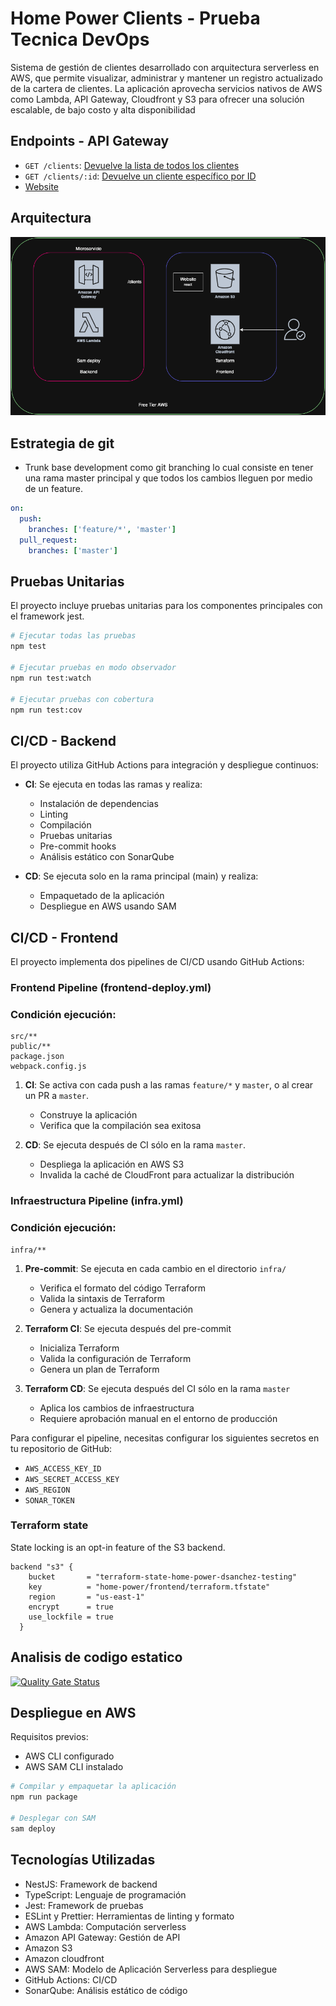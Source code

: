 # Home Power Clients - Prueba Tecnica DevOps

Sistema de gestión de clientes desarrollado con arquitectura serverless en AWS, que permite visualizar, administrar y mantener un registro actualizado de la cartera de clientes. La aplicación aprovecha servicios nativos de AWS como Lambda, API Gateway, Cloudfront y S3 para ofrecer una solución escalable, de bajo costo y alta disponibilidad
## Endpoints - API Gateway

- `GET /clients`: [Devuelve la lista de todos los clientes](https://vt2uwg4jm1.execute-api.us-east-1.amazonaws.com/Prod/clients)
- `GET /clients/:id`: [Devuelve un cliente específico por ID](https://vt2uwg4jm1.execute-api.us-east-1.amazonaws.com/Prod/clients/1)
- [Website](https://d3dmyyz3vqyasc.cloudfront.net/)

## Arquitectura
![Arquitectura](./images/arquitectura.png)

## Estrategia de git
- Trunk base development como git branching lo cual consiste en tener una rama master principal y que todos los cambios lleguen por medio de un feature.
```yml
on:
  push:
    branches: ['feature/*', 'master']
  pull_request:
    branches: ['master']
```

## Pruebas Unitarias

El proyecto incluye pruebas unitarias para los componentes principales con el framework jest.

```bash
# Ejecutar todas las pruebas
npm test

# Ejecutar pruebas en modo observador
npm run test:watch

# Ejecutar pruebas con cobertura
npm run test:cov
```

## CI/CD - Backend

El proyecto utiliza GitHub Actions para integración y despliegue continuos:

- **CI**: Se ejecuta en todas las ramas y realiza:
  - Instalación de dependencias
  - Linting
  - Compilación
  - Pruebas unitarias
  - Pre-commit hooks
  - Análisis estático con SonarQube

- **CD**: Se ejecuta solo en la rama principal (main) y realiza:
  - Empaquetado de la aplicación
  - Despliegue en AWS usando SAM

## CI/CD - Frontend

El proyecto implementa dos pipelines de CI/CD usando GitHub Actions:

### Frontend Pipeline (frontend-deploy.yml)

### Condición ejecución:
```
src/**
public/**
package.json
webpack.config.js
```

1. **CI**: Se activa con cada push a las ramas `feature/*` y `master`, o al crear un PR a `master`.
   - Construye la aplicación
   - Verifica que la compilación sea exitosa

2. **CD**: Se ejecuta después de CI sólo en la rama `master`.
   - Despliega la aplicación en AWS S3
   - Invalida la caché de CloudFront para actualizar la distribución

### Infraestructura Pipeline (infra.yml)

### Condición ejecución:
```
infra/**
```

1. **Pre-commit**: Se ejecuta en cada cambio en el directorio `infra/`
   - Verifica el formato del código Terraform
   - Valida la sintaxis de Terraform
   - Genera y actualiza la documentación

2. **Terraform CI**: Se ejecuta después del pre-commit
   - Inicializa Terraform
   - Valida la configuración de Terraform
   - Genera un plan de Terraform

3. **Terraform CD**: Se ejecuta después del CI sólo en la rama `master`
   - Aplica los cambios de infraestructura
   - Requiere aprobación manual en el entorno de producción

Para configurar el pipeline, necesitas configurar los siguientes secretos en tu repositorio de GitHub:
- `AWS_ACCESS_KEY_ID`
- `AWS_SECRET_ACCESS_KEY`
- `AWS_REGION`
- `SONAR_TOKEN`

### Terraform state
State locking is an opt-in feature of the S3 backend.
```
backend "s3" {
    bucket       = "terraform-state-home-power-dsanchez-testing"
    key          = "home-power/frontend/terraform.tfstate"
    region       = "us-east-1"
    encrypt      = true
    use_lockfile = true
  }
```

## Analisis de codigo estatico
[![Quality Gate Status](https://sonarcloud.io/api/project_badges/measure?project=daessar_prueba_tecnica_devops_home_power_backend&metric=alert_status)](https://sonarcloud.io/summary/new_code?id=daessar_prueba_tecnica_devops_home_power_backend)


## Despliegue en AWS

Requisitos previos:
- AWS CLI configurado
- AWS SAM CLI instalado

```bash
# Compilar y empaquetar la aplicación
npm run package

# Desplegar con SAM
sam deploy
```
## Tecnologías Utilizadas

- NestJS: Framework de backend
- TypeScript: Lenguaje de programación
- Jest: Framework de pruebas
- ESLint y Prettier: Herramientas de linting y formato
- AWS Lambda: Computación serverless
- Amazon API Gateway: Gestión de API
- Amazon S3
- Amazon cloudfront
- AWS SAM: Modelo de Aplicación Serverless para despliegue
- GitHub Actions: CI/CD
- SonarQube: Análisis estático de código
